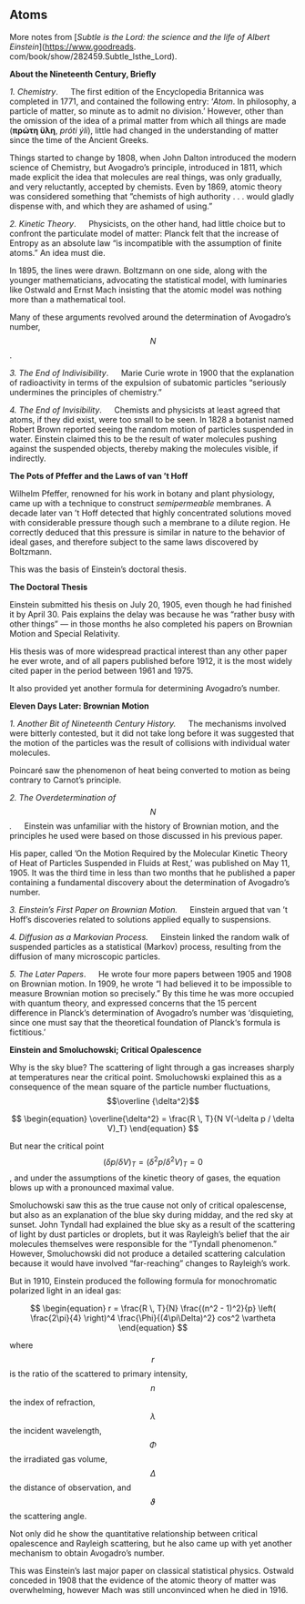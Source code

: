 ## Atoms

More notes from  [_Subtle is the Lord: the science and the life of Albert Einstein_](https://www.goodreads.
com/book/show/282459.Subtle_Isthe_Lord).

**About the Nineteenth Century, Briefly**

_1. Chemistry_. <span>&emsp;</span> The first edition of the Encyclopedia Britannica was completed in 1771, and
contained the following entry: ‘_Atom_. In philosophy, a particle of matter, so minute as to admit no division.’
However, other than the omission of the idea of a primal matter from which all things are made (**πρώτη ϋλη**,
_próti ýli_), little had changed in the understanding of matter since the time of the Ancient Greeks.

Things started to change by 1808, when John Dalton introduced the modern science of Chemistry, but Avogadro’s principle,
introduced in 1811, which made explicit the idea that molecules are real things, was only gradually, and very
reluctantly, accepted by chemists. Even by 1869, atomic theory was considered something that ”chemists of high authority
. . . would gladly dispense with, and which they are ashamed of using.”

_2. Kinetic Theory_. <span>&emsp;<span> Physicists, on the other hand, had little choice but to confront the particulate
model of matter: Planck felt that the increase of Entropy as an absolute law “is incompatible with the assumption of
finite atoms.” An idea must die.

In 1895, the lines were drawn. Boltzmann on one side, along with the younger mathematicians, advocating the statistical
model, with luminaries like Ostwald and Ernst Mach insisting that the atomic model was nothing more than a mathematical
tool.

Many of these arguments revolved around the determination of Avogadro’s number, $$N$$.

_3. The End of Indivisibility_. <span>&emsp;<span> Marie Curie wrote in 1900 that the explanation of radioactivity in
terms of the expulsion of subatomic particles “seriously undermines the principles of chemistry.”

_4. The End of Invisibility_. <span>&emsp;<span> Chemists and physicists at least agreed that atoms, if they did exist,
were too small to be seen. In 1828 a botanist named Robert Brown reported seeing the random motion of particles
suspended in water. Einstein claimed this to be the result of water molecules pushing against the suspended objects,
thereby making the molecules visible, if indirectly.

**The Pots of Pfeffer and the Laws of van ’t Hoff**

Wilhelm Pfeffer, renowned for his work in botany and plant physiology, came up with a technique to construct
_semipermeable_ membranes. A decade later van ’t Hoff detected that highly concentrated solutions moved with
considerable pressure though such a membrane to a dilute region. He correctly deduced that this pressure is similar in
nature to the behavior of ideal gases, and therefore subject to the same laws discovered by Boltzmann.

This was the basis of Einstein’s doctoral thesis.

**The Doctoral Thesis**

Einstein submitted his thesis on July 20, 1905, even though he had finished it by April 30. Pais explains the delay was
because he was “rather busy with other things” — in those months he also completed his papers on Brownian Motion and
Special Relativity.

His thesis was of more widespread practical interest than any other paper he ever wrote, and of all papers published
before 1912, it is the most widely cited paper in the period between 1961 and 1975.

It also provided yet another formula for determining Avogadro’s number.

**Eleven Days Later: Brownian Motion**

_1. Another Bit of Nineteenth Century History._ <span>&emsp;<span> The mechanisms involved were bitterly contested, but
it did not take long before it was suggested that the motion of the particles was the result of collisions with
individual water molecules.

Poincaré saw the phenomenon of heat being converted to motion as being contrary to Carnot’s principle.

_2. The Overdetermination of $$N$$._ <span>&emsp;<span> Einstein was unfamiliar with the history of Brownian motion, and
the principles he used were based on those discussed in his previous paper.

His paper, called ’On the Motion Required by the Molecular Kinetic Theory of Heat of Particles Suspended in Fluids at
Rest,’ was published on May 11, 1905. It was the third time in less than two months that he published a paper containing
a fundamental discovery about the determination of Avogadro’s number.

_3. Einstein’s First Paper on Brownian Motion._ <span>&emsp;<span> Einstein argued that van ’t Hoff’s discoveries
related to solutions applied equally to suspensions.

_4. Diffusion as a Markovian Process._ <span>&emsp;<span> Einstein linked the random walk of suspended particles as a
statistical (Markov) process, resulting from the diffusion of many microscopic particles.

_5. The Later Papers_. <span>&emsp;<span> He wrote four more papers between 1905 and 1908 on Brownian motion. In 1909,
he wrote “I had believed it to be impossible to measure Brownian motion so precisely.” By this time he was more
occupied with quantum theory, and expressed concerns that the 15 percent difference in Planck’s determination of
Avogadro’s number was ‘disquieting, since one must say that the theoretical foundation of Planck‘s formula is
fictitious.’

**Einstein and Smoluchowski; Critical Opalescence**

Why is the sky blue? The scattering of light through a gas increases sharply at temperatures near the critical point.
Smoluchowski explained this as a consequence of the mean square of the particle number fluctuations, $$\overline
{\delta^2}$$

$$ \begin{equation}
\overline{\delta^2} = \frac{R \, T}{N V(-\delta p / \delta V)_T}
\end{equation} $$

But near the critical point $$(\delta p / \delta V)_T = (\delta^2 p / \delta^2 V)_T = 0$$, and under the assumptions
of the kinetic theory of gases, the equation blows up with a pronounced maximal value.

Smoluchowski saw this as the true cause not only of critical opalescense, but also as an explanation of the blue sky
during midday, and the red sky at sunset. John Tyndall had explained the blue sky as a result of the scattering of
light by dust particles or droplets, but it was Rayleigh’s belief that the air molecules themselves were responsible
for the “Tyndall phenomenon.” However, Smoluchowski did not produce a detailed scattering calculation because it
would have involved “far-reaching” changes to Rayleigh’s work.

But in 1910, Einstein produced the following formula for monochromatic polarized light in an ideal gas:

$$ \begin{equation}
r = \frac{R \, T}{N} \frac{(n^2 - 1)^2}{p} \left( \frac{2\pi}{4} \right)^4 \frac{\Phi}{(4\pi\Delta)^2} cos^2 \vartheta
\end{equation} $$

where $$r$$ is the ratio of the scattered to primary intensity, $$n$$ the index of refraction, $$\lambda$$ the
incident wavelength, $$\Phi$$ the irradiated gas volume, $$\Delta$$ the distance of observation, and $$\vartheta$$
the scattering angle.

Not only did he show the quantitative relationship between critical opalescence and Rayleigh scattering, but he also
came up with yet another mechanism to obtain Avogadro’s number.

This was Einstein’s last major paper on classical statistical physics. Ostwald conceded in 1908 that the evidence of
the atomic theory of matter was overwhelming, however Mach was still unconvinced when he died in 1916.
